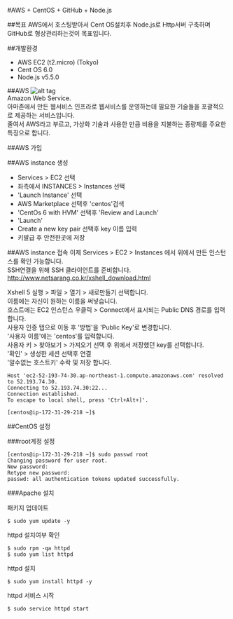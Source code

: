 #AWS + CentOS + GitHub + Node.js

##목표
AWS에서 호스팅받아서 Cent OS설치후 Node.js로 Http서버 구축하며 GitHub로 형상관리하는것이 목표입니다.

##개발환경
- AWS EC2 (t2.micro) (Tokyo)
- Cent OS 6.0
- Node.js v5.5.0


##AWS
![alt tag](https://mateh.id.au/wp-content/uploads/2014/07/amazon-aws-logo.jpg)  
Amazon Web Service.  
아마존에서 만든 웹서비스 인프라로 웹서비스를 운영하는데 필요한 기술들을 포괄적으로 제공하는 서비스입니다.  
줄여서 AWS라고 부르고, 가상화 기술과 사용한 만큼 비용을 지불하는 종량제를 주요한 특징으로 합니다.

##AWS 가입

##AWS instance 생성
 - Services > EC2 선택
 - 좌측에서 INSTANCES > Instances 선택
 - 'Launch Instance' 선택
 - AWS Marketplace 선택후 'centos'검색
 - 'CentOs 6 with HVM' 선택후 'Review and Launch'
 - 'Launch'
 - Create a new key pair 선택후 key 이름 입력
 - 키발급 후 안전한곳에 저장

 
##AWS instance 접속
이제 Services > EC2 > Instances 에서 위에서 만든 인스턴스를 확인 가능합니다.  
SSH연결을 위해 SSH 클라이언트를 준비합니다.  
http://www.netsarang.co.kr/xshell_download.html  

Xshell 5 실행 > 파일 > 열기 > 새로만들기 선택합니다.  
이름에는 자신이 원하는 이름을 써넣습니다.  
호스트에는 EC2 인스턴스 우클릭 > Connect에서 표시되는 Public DNS 경로를 입력합니다.  
사용자 인증 탭으로 이동 후 '방법'을 'Public Key'로 변경합니다.  
'사용자 이름'에는 'centos'를 입력합니다.  
사용자 키 > 찾아보기 > 가져오기 선택 후 위에서 저장했던 key를 선택합니다.  
'확인' > 생성한 세션 선택후 연결  
'알수없는 호스트키' 수락 및 저장 합니다.  


```shell
Host 'ec2-52-193-74-30.ap-northeast-1.compute.amazonaws.com' resolved to 52.193.74.30.
Connecting to 52.193.74.30:22...
Connection established.
To escape to local shell, press 'Ctrl+Alt+]'.

[centos@ip-172-31-29-218 ~]$ 

```

##CentOS 설정

###root계정 설정
```shell
[centos@ip-172-31-29-218 ~]$ sudo passwd root
Changing password for user root.
New password: 
Retype new password: 
passwd: all authentication tokens updated successfully.
```

###Apache 설치

패키지 업데이트
```shell
$ sudo yum update -y
```

httpd 설치여부 확인
```shell
$ sudo rpm -qa httpd
$ sudo yum list httpd
```

httpd 설치
```shell
$ sudo yum install httpd -y
```

httpd 서비스 시작
```shell
$ sudo service httpd start
```
